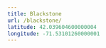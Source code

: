 ```yaml
---
title: Blackstone
url: /blackstone/
latitude: 42.039604600000004
longitude: -71.53101260000001
---
```

